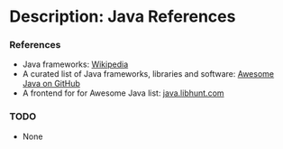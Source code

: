 # Description: Java References

### References
* Java frameworks: [Wikipedia](https://en.wikipedia.org/wiki/List_of_Java_frameworks)
* A curated list of Java frameworks, libraries and software: [Awesome Java on GitHub](https://github.com/akullpp/awesome-java)
* A frontend for for Awesome Java list: [java.libhunt.com](https://java.libhunt.com)

### TODO
* None
